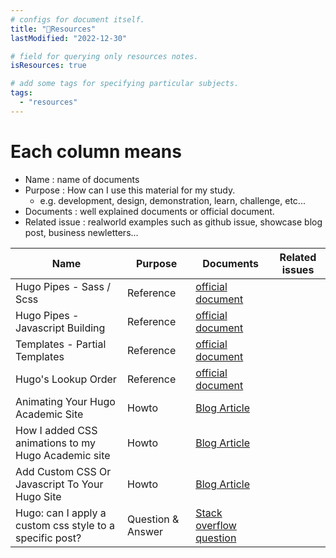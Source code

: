 ```yaml
---
# configs for document itself.
title: "🚚Resources"
lastModified: "2022-12-30"

# field for querying only resources notes.
isResources: true

# add some tags for specifying particular subjects.
tags:
  - "resources"
---
```

# Each column means
- Name : name of documents
- Purpose : How can I use this material for my study.
	- e.g. development, design, demonstration, learn, challenge, etc...
- Documents : well explained documents or official document.
- Related issue : realworld examples such as github issue, showcase blog post, business newletters...

| Name                                                     | Purpose           | Documents                                                                                                                      | Related issues |
| -------------------------------------------------------- | ----------------- | ------------------------------------------------------------------------------------------------------------------------------ | -------------- |
| Hugo Pipes - Sass / Scss                                 | Reference         | [official document](https://gohugo.io/hugo-pipes/scss-sass/)                                                                   |                |
| Hugo Pipes - Javascript Building                         | Reference         | [official document](https://gohugo.io/hugo-pipes/js/)                                                                          |                |
| Templates - Partial Templates                            | Reference         | [official document](https://gohugo.io/templates/partials/)                                                                     |                |
| Hugo's Lookup Order                                      | Reference         | [official document](https://gohugo.io/templates/lookup-order/)                                                                 |                |
| Animating Your Hugo Academic Site                        | Howto             | [Blog Article](https://www.connorrothschild.com/post/animate-hugo-academic)                                                    |                |
| How I added CSS animations to my Hugo Academic site      | Howto             | [Blog Article](https://isabella-b.com/today-i-learned-posts/adding-css-animations/)                                            |                |
| Add Custom CSS Or Javascript To Your Hugo Site           | Howto             | [Blog Article](https://www.banjocode.com/post/hugo/custom-css)                                                                                                                               |                |
| Hugo: can I apply a custom css style to a specific post? | Question & Answer | [Stack overflow question](https://stackoverflow.com/questions/71259337/hugo-can-i-apply-a-custom-css-style-to-a-specific-post) |                |
